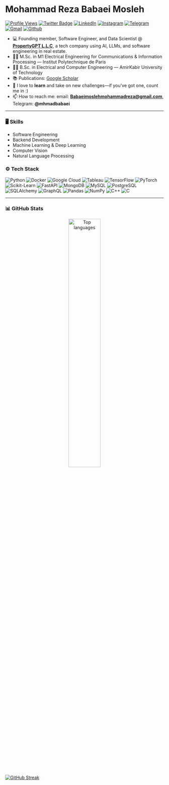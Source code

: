 # Mohammad Reza Babaei Mosleh

[![Profile Views](https://komarev.com/ghpvc/?username=mohammadreza-babaeimosleh&label=Profile%20Views&color=0e75b6&style=flat)](https://komarev.com/ghpvc/)
[![Twitter Badge](https://img.shields.io/badge/-Twitter-1da1f2?labelColor=1da1f2&logo=twitter&logoColor=white&link=https://twitter.com/elecdaddy)](https://twitter.com/elecdaddy)
[![LinkedIn](https://img.shields.io/badge/-LinkedIn-blue?style=flat&logo=Linkedin&logoColor=white)](https://www.linkedin.com/in/mohammadreza-babaei-mosleh/)
[![Instagram](https://img.shields.io/badge/-Instagram-purple?logo=instagram&logoColor=white)](https://www.instagram.com/mhmadbabaeii)
[![Telegram](https://img.shields.io/badge/Telegram-2CA5E0?style=flat&logo=telegram&logoColor=white)](https://t.me/mhmadbabaei)
[![Gmail](https://img.shields.io/badge/-Gmail-c14438?style=flat&logo=Gmail&logoColor=white)](mailto:R.Babaeimosleh@gmail.com)
[![Github](https://img.shields.io/github/followers/mohammadreza-babaeimosleh?label=Follow&style=social)](https://github.com/mohammadreza-babaeimosleh)

- 💻 Founding member, Software Engineer, and Data Scientist @ [**PropertyGPT L.L.C**](https://www.propertygpt.com/), a tech company using AI, LLMs, and software engineering in real estate.
- 👨‍🎓 M.Sc. in M1 Electrical Engineering for Communications & Information Processing — Institut Polytechnique de Paris
- 👨‍🎓 B.Sc. in Electrical and Computer Engineering — AmirKabir University of Technology 
- 📚 Publications: [Google Scholar](https://scholar.google.com/citations?user=3mc6498AAAAJ&hl=en)
- 🌱 I love to **learn** and take on new challenges—if you’ve got one, count me in :)
- 📫 How to reach me: email: **‌Babaeimoslehmohammadreza@gmail.com**, Telegram: **@mhmadbabaei**

---

### 🖥 Skills
- Software Engineering
- Backend Development
- Machine Learning & Deep Learning
- Computer Vision
- Natural Language Processing

### ⚙️ Tech Stack
![Python](https://img.shields.io/badge/-Python-05122A?style=flat-square&logo=Python&color=353535)
![Docker](https://img.shields.io/badge/-Docker-05122A?style=flat-square&logo=Docker&color=353535)
![Google Cloud](https://img.shields.io/badge/-Google%20Cloud%20-05122A?style=flat-square&logo=Google-Cloud&color=353535)
![Tableau](https://img.shields.io/badge/-Tableau-05122A?style=flat-square&logo=Tableau&color=353535)
![TensorFlow](https://img.shields.io/badge/-TensorFlow-05122A?style=flat-square&logo=TensorFlow&color=353535)
![PyTorch](https://img.shields.io/badge/-PyTorch-05122A?style=flat-square&logo=PyTorch&color=353535)
![Scikit-Learn](https://img.shields.io/badge/-Scikit%20Learn-05122A?style=flat-square&logo=Scikit-Learn&color=353535)
![FastAPI](https://img.shields.io/badge/-FastAPI-05122A?style=flat-square&logo=FastAPI&color=353535)
![MongoDB](https://img.shields.io/badge/-MongoDB-05122A?style=flat-square&logo=MongoDB&color=353535)
![MySQL](https://img.shields.io/badge/-MySQL-05122A?style=flat-square&logo=MySQL&color=353535)
![PostgreSQL](https://img.shields.io/badge/-PostgreSQL-05122A?style=flat-square&logo=PostgreSQL&color=353535)
![SQLAlchemy](https://img.shields.io/badge/-SQLAlchemy-05122A?style=flat-square&logo=SQLAlchemy&color=353535)
![GraphQL](https://img.shields.io/badge/-GraphQL-05122A?style=flat-square&logo=GraphQL&color=353535)
![Pandas](https://img.shields.io/badge/-Pandas-05122A?style=flat-square&logo=Pandas&color=353535)
![NumPy](https://img.shields.io/badge/-NumPy-05122A?style=flat-square&logo=NumPy&color=353535)
![C++](https://img.shields.io/badge/-C%2B%2B-05122A?style=flat-square&logo=C%2B%2B&color=353535)
![C](https://img.shields.io/badge/-C-05122A?style=flat-square&logo=C&color=353535)

---

### 📊 GitHub Stats

<div style="text-align: center;">
  <img width="45%"
       src="https://github-readme-stats.vercel.app/api/top-langs?username=mohammadreza-babaeimosleh&show_icons=true&locale=en&layout=compact&hide=c,objective-c,HTML,shell,makefile,c%2B%2B,objective-c%2B%2B,M4,roff,module%20management%20system,vhdl,batchfile,Jupyter%20Notebook&langs_count=10"
       alt="Top languages" />
</div>

  <!-- Streak stats (maintained host) -->
[![GitHub Streak](https://streak-stats.demolab.com/?user=mohammadreza-babaeimosleh&exclude_days=Thu,Fri)](https://streak-stats.demolab.com)

